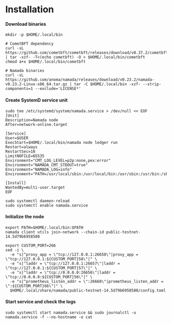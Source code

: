 # Installation

#### Download binaries <a href="#download-binaries" id="download-binaries"></a>

```
mkdir -p $HOME/.local/bin

# CometBFT dependency
curl -sL https://github.com/cometbft/cometbft/releases/download/v0.37.2/cometbft_0.37.2_linux_amd64.tar.gz | tar -xzf- -T<(echo cometbft) -O > $HOME/.local/bin/cometbft
chmod a+x $HOME/.local/bin/cometbft

# Namada binaries
curl -sL https://github.com/anoma/namada/releases/download/v0.23.2/namada-v0.23.2-Linux-x86_64.tar.gz | tar -C $HOME/.local/bin -xzf- --strip-components=1 --exclude='LICENSE*'

```

#### Create SystemD service unit <a href="#create-systemd-service-unit" id="create-systemd-service-unit"></a>

```
sudo tee /etc/systemd/system/namada.service > /dev/null << EOF
[Unit]
Description=Namada node
After=network-online.target

[Service]
User=$USER
ExecStart=$HOME/.local/bin/namada node ledger run
Restart=always
RestartSec=10
LimitNOFILE=65535
Environment="CMT_LOG_LEVEL=p2p:none,pex:error"
Environment="NAMADA_CMT_STDOUT=true"
Environment="NAMADA_LOG=info"
Environment="PATH=/usr/local/sbin:/usr/local/bin:/usr/sbin:/usr/bin:/sbin:/bin:/usr/games:/usr/local/games:/snap/bin:$HOME/.local/bin"

[Install]
WantedBy=multi-user.target
EOF

sudo systemctl daemon-reload
sudo systemctl enable namada.service

```

#### Initialize the node <a href="#initialize-the-node" id="initialize-the-node"></a>

```
export PATH=$HOME/.local/bin:$PATH
namada client utils join-network --chain-id public-testnet-14.5d79b6958580

export CUSTOM_PORT=266
sed -i \
  -e "s|^proxy_app = \"tcp://127.0.0.1:26658\"|proxy_app = \"tcp://127.0.0.1:${CUSTOM_PORT}58\"|" \
  -e "s|^laddr = \"tcp://127.0.0.1:26657\"|laddr = \"tcp://127.0.0.1:${CUSTOM_PORT}57\"|" \
  -e "s|^laddr = \"tcp://0.0.0.0:26656\"|laddr = \"tcp://0.0.0.0:${CUSTOM_PORT}56\"|" \
  -e "s|^prometheus_listen_addr = \":26660\"|prometheus_listen_addr = \":${CUSTOM_PORT}66\"|" \
  $HOME/.local/share/namada/public-testnet-14.5d79b6958580/config.toml
```

#### Start service and check the logs <a href="#start-service-and-check-the-logs" id="start-service-and-check-the-logs"></a>

```
sudo systemctl start namada.service && sudo journalctl -u namada.service -f --no-hostname -o cat
```

